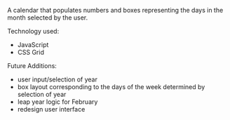 A calendar that populates numbers and boxes representing the days in the month selected by the user. 

Technology used:
- JavaScript
- CSS Grid

Future Additions:
- user input/selection of year
- box layout corresponding to the days of the week determined by selection of year
- leap year logic for February
- redesign user interface